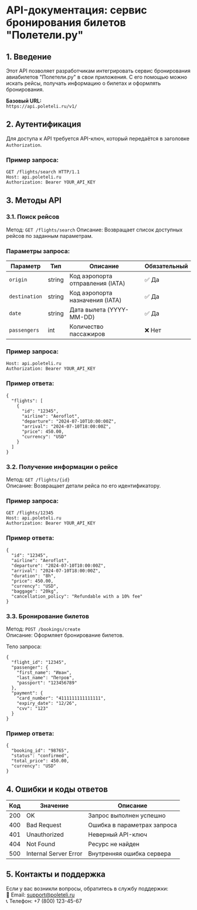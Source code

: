 # API-документация: сервис бронирования билетов "Полетели.ру"

## 1. Введение

Этот API позволяет разработчикам интегрировать сервис бронирования авиабилетов "Полетели.ру" в свои приложения. С его помощью можно искать рейсы, получать информацию о билетах и оформлять бронирования.

**Базовый URL:**  
`https://api.poleteli.ru/v1/`

## 2. Аутентификация

Для доступа к API требуется API-ключ, который передаётся в заголовке `Authorization`.

### Пример запроса:

```http
GET /flights/search HTTP/1.1
Host: api.poleteli.ru
Authorization: Bearer YOUR_API_KEY
```

## 3. Методы API 

### 3.1. Поиск рейсов

Метод: `GET /flights/search`
Описание: Возвращает список доступных рейсов по заданным параметрам.

### Параметры запроса:

| Параметр     | Тип    | Описание                        | Обязательный |
|-------------|--------|----------------------------------|--------------|
| `origin`    | string | Код аэропорта отправления (IATA) | ✅ Да        |
| `destination` | string | Код аэропорта назначения (IATA)  | ✅ Да      |
| `date`      | string | Дата вылета (YYYY-MM-DD)         | ✅ Да        |
| `passengers` | int    | Количество пассажиров            | ❌ Нет      |



### Пример запроса:

```GET /flights/search?origin=DME&destination=JFK&date=2024-07-10&passengers=1
Host: api.poleteli.ru
Authorization: Bearer YOUR_API_KEY
```

### Пример ответа:

```
{
  "flights": [
    {
      "id": "12345",
      "airline": "Aeroflot",
      "departure": "2024-07-10T10:00:00Z",
      "arrival": "2024-07-10T18:00:00Z",
      "price": 450.00,
      "currency": "USD"
    }
  ]
}
```

### 3.2. Получение информации о рейсе

Метод: `GET /flights/{id}`  
Описание: Возвращает детали рейса по его идентификатору.

### Пример запроса:

```
GET /flights/12345
Host: api.poleteli.ru
Authorization: Bearer YOUR_API_KEY
```

### Пример ответа:

```
{
  "id": "12345",
  "airline": "Aeroflot",
  "departure": "2024-07-10T10:00:00Z",
  "arrival": "2024-07-10T18:00:00Z",
  "duration": "8h",
  "price": 450.00,
  "currency": "USD",
  "baggage": "20kg",
  "cancellation_policy": "Refundable with a 10% fee"
}
```

### 3.3. Бронирование билетов

Метод: `POST /bookings/create`  
Описание: Оформляет бронирование билетов.

Тело запроса:
```
{
  "flight_id": "12345",
  "passenger": {
    "first_name": "Иван",
    "last_name": "Петров",
    "passport": "123456789"
  },
  "payment": {
    "card_number": "4111111111111111",
    "expiry_date": "12/26",
    "cvv": "123"
  }
}
```

### Пример ответа:

```
{
  "booking_id": "98765",
  "status": "confirmed",
  "total_price": 450.00,
  "currency": "USD"
}
```

## 4. Ошибки и коды ответов

| Код | Значение              | Описание                    |
| --- | --------------------- | --------------------------- |
| 200 | OK                    | Запрос выполнен успешно     |
| 400 | Bad Request           | Ошибка в параметрах запроса |
| 401 | Unauthorized          | Неверный API-ключ           |
| 404 | Not Found             | Ресурс не найден            |
| 500 | Internal Server Error | Внутренняя ошибка сервера   |



## 5. Контакты и поддержка

Если у вас возникли вопросы, обратитесь в службу поддержки:  
📧 Email: support@poleteli.ru    
📞 Телефон: +7 (800) 123-45-67


